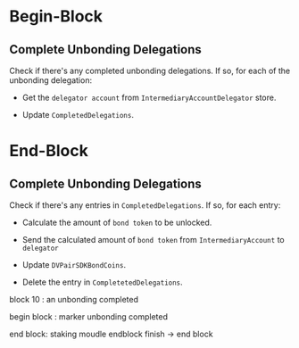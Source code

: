 # Begin-Block

## Complete Unbonding Delegations

Check if there's any completed unbonding delegations. 
If so, for each of the unbonding delegation:

* Get the `delegator account` from `IntermediaryAccountDelegator` store.

* Update `CompletedDelegations`.

# End-Block

## Complete Unbonding Delegations

Check if there's any entries in `CompletedDelegations`.
If so, for each entry:

* Calculate the amount of `bond token` to be unlocked.

* Send the calculated amount of `bond token` from `IntermediaryAccount` to `delegator`

* Update `DVPairSDKBondCoins`.

* Delete the entry in `CompletetedDelegations`.


block 10 : an unbonding completed

begin block : marker unbonding completed

end block: staking moudle endblock finish -> end block
